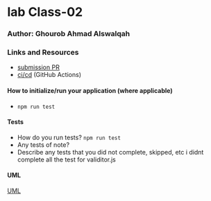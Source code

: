 # lab Class-02


### Author: Ghourob Ahmad Alswalqah
### Links and Resources
- [submission PR](https://github.com/Goorob-401-advanced-javascript/Class-02/pull/1)
- [ci/cd](http://xyz.com) (GitHub Actions)


#### How to initialize/run your application (where applicable)
- `npm run test`
#### Tests
- How do you run tests? `npm run test`
- Any tests of note? 
- Describe any tests that you did not complete, skipped, etc 
i didnt complete all the test for validitor.js 
#### UML
[UML](https://github.com/Goorob-401-advanced-javascript/Class-02/blob/lab2/assests/20200125_142457.jpg)
